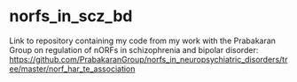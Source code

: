 # norfs_in_scz_bd
Link to repository containing my code from my work with the Prabakaran Group on regulation of nORFs in schizophrenia and bipolar disorder:
https://github.com/PrabakaranGroup/norfs_in_neuropsychiatric_disorders/tree/master/norf_har_te_association
